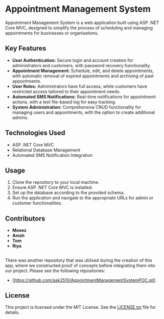 # Appointment Management System

Appointment Management System is a web application built using ASP .NET Core MVC, designed to simplify the process of scheduling and managing appointments for businesses or organisations.

## Key Features

- **User Authentication:** Secure login and account creation for administrators and customers, with password recovery functionality.
- **Appointment Management:** Schedule, edit, and delete appointments, with automatic removal of expired appointments and archiving of past appointments.
- **User Roles:** Administrators have full access, while customers have restricted access tailored to their appointment needs.
- **Automated SMS Notifications:** Real-time notifications for appointment actions, with a text file-based log for easy tracking.
- **System Administration:** Comprehensive CRUD functionality for managing users and appointments, with the option to create additional admins.

## Technologies Used

- ASP .NET Core MVC
- Relational Database Management
- Automated SMS Notification Integration

## Usage

1. Clone the repository to your local machine.
2. Ensure ASP .NET Core MVC is installed.
3. Set up the database according to the provided schema.
4. Run the application and navigate to the appropriate URLs for admin or customer functionalities.

## Contributors

- **Moeez**
- **Anish**
- **Tom**
- **Riya**


##
There was another repository that was utilised during the creation of this app, where we constructed proof of concepts before integrating them into our project. Please see the following repositories:
- [https://github.com/aak2510/AppointmentManagementSystemPOC.git]


## License

This project is licensed under the MIT License. See the [LICENSE.txt](LICENSE.txt) file for details.
